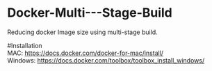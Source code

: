 # Docker-Multi---Stage-Build
Reducing docker Image size using multi-stage build.

#Installation\
MAC: https://docs.docker.com/docker-for-mac/install/  \
Windows: https://docs.docker.com/toolbox/toolbox_install_windows/ 

